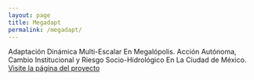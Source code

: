 ```yaml
---
layout: page
title: Megadapt
permalink: /megadapt/
---
```


Adaptación Dinámica Multi-Escalar En Megalópolis. Acción Autónoma, Cambio Institucional y Riesgo Socio-Hidrológico En La Ciudad de México. [Visite la página del proyecto](http://megadapt.weebly.com/)
